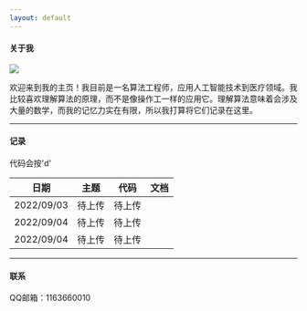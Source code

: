 ```yaml
---
layout: default
---
```


#### 关于我

<img class="profile-picture" src="sherlock.jpg">

欢迎来到我的主页！我目前是一名算法工程师，应用人工智能技术到医疗领域。我比较喜欢理解算法的原理，而不是像操作工一样的应用它。理解算法意味着会涉及大量的数学，而我的记忆力实在有限，所以我打算将它们记录在这里。

---

#### 记录

代码会按'd'

日期 | 主题 | 代码 | 文档 |
----|----|----|----
2022/09/03 | 待上传 | 待上传
2022/09/04 | 待上传 | 待上传
2022/09/04 | 待上传 | 待上传

---

#### 联系

QQ邮箱：1163660010
